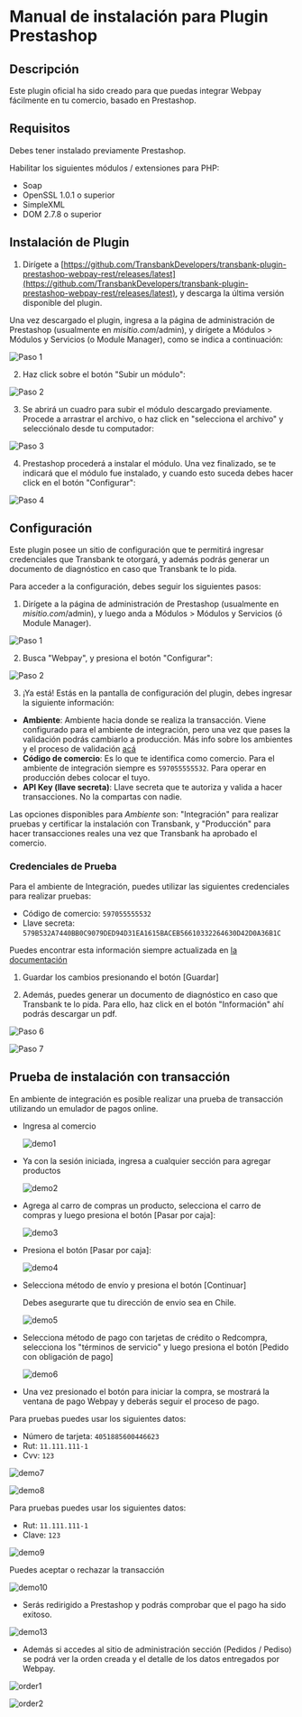 # Manual de instalación para Plugin Prestashop

## Descripción

Este plugin oficial ha sido creado para que puedas integrar Webpay fácilmente en tu comercio, basado en Prestashop.

## Requisitos

Debes tener instalado previamente Prestashop.

Habilitar los siguientes módulos / extensiones para PHP:
- Soap
- OpenSSL 1.0.1 o superior
- SimpleXML
- DOM 2.7.8 o superior

## Instalación de Plugin

1. Dirígete a [https://github.com/TransbankDevelopers/transbank-plugin-prestashop-webpay-rest/releases/latest](https://github.com/TransbankDevelopers/transbank-plugin-prestashop-webpay-rest/releases/latest), y descarga la última versión disponible del plugin.

  Una vez descargado el plugin, ingresa a la página de administración de Prestashop 
  (usualmente en _misitio.com_/admin), y dirígete a Módulos > Módulos y Servicios (o Module Manager), 
  como se indica a continuación:

  ![Paso 1](img/paso1.png)
  
2. Haz click sobre el botón "Subir un módulo":

  ![Paso 2](img/paso2.png)
  
3. Se abrirá un cuadro para subir el módulo descargado previamente. Procede a arrastrar 
el archivo, o haz click en "selecciona el archivo" y selecciónalo desde tu computador:

  ![Paso 3](img/paso3.png)

4. Prestashop procederá a instalar el módulo. Una vez finalizado, se te indicará que 
el módulo fue instalado, y cuando esto suceda debes hacer click en el botón "Configurar":

  ![Paso 4](img/paso4.png)

## Configuración

Este plugin posee un sitio de configuración que te permitirá ingresar credenciales 
que Transbank te otorgará, y además podrás generar un documento de diagnóstico en caso que 
Transbank te lo pida.

Para acceder a la configuración, debes seguir los siguientes pasos:

1. Dirígete a la página de administración de Prestashop (usualmente en _misitio.com_/admin),
 y luego anda a Módulos > Módulos y Servicios (ó Module Manager).

  ![Paso 1](img/paso1.png)

2. Busca "Webpay", y presiona el botón "Configurar":

  ![Paso 2](img/paso5.png)

3. ¡Ya está! Estás en la pantalla de configuración del plugin, debes ingresar la siguiente información:

  * **Ambiente**: Ambiente hacia donde se realiza la transacción. Viene configurado para el ambiente de 
  integración, pero una vez que pases la validación podrás cambiarlo a producción. Más info sobre los 
  ambientes y el proceso de validación 
  [acá](https://transbankdevelopers.cl/documentacion/como_empezar#el-proceso-de-validacion) 
  * **Código de comercio**: Es lo que te identifica como comercio. Para el ambiente de integración 
  siempre es `597055555532`. Para operar en producción debes colocar el tuyo. 
  * **API Key (llave secreta)**: Llave secreta que te autoriza y valida a hacer transacciones. 
  No la compartas con nadie. 
  
  Las opciones disponibles para _Ambiente_ son: "Integración" para realizar pruebas y certificar la instalación con Transbank, y "Producción" para hacer transacciones reales una vez que Transbank ha aprobado el comercio.
  
### Credenciales de Prueba

Para el ambiente de Integración, puedes utilizar las siguientes credenciales para realizar pruebas:

* Código de comercio: `597055555532`
* Llave secreta: `579B532A7440BB0C9079DED94D31EA1615BACEB56610332264630D42D0A36B1C`

Puedes encontrar esta información siempre actualizada en [la documentación](https://transbankdevelopers.cl/documentacion/como_empezar#codigos-de-comercio)

1. Guardar los cambios presionando el botón [Guardar]

2. Además, puedes generar un documento de diagnóstico en caso que Transbank te lo pida. Para ello, haz click en el botón "Información" ahí podrás descargar un pdf.

  ![Paso 6](img/paso6.png)

  ![Paso 7](img/paso7.png)

## Prueba de instalación con transacción

En ambiente de integración es posible realizar una prueba de transacción utilizando un emulador de pagos online.

* Ingresa al comercio

  ![demo1](img/demo1.png)

* Ya con la sesión iniciada, ingresa a cualquier sección para agregar productos

  ![demo2](img/demo2.png)

* Agrega al carro de compras un producto, selecciona el carro de compras y luego presiona el botón [Pasar por caja]:

  ![demo3](img/demo3.png)

* Presiona el botón [Pasar por caja]:

  ![demo4](img/demo4.png)

* Selecciona método de envío y presiona el botón [Continuar]
  
  Debes asegurarte que tu dirección de envio sea en Chile.

  ![demo5](img/demo5.png)

* Selecciona método de pago con tarjetas de crédito o Redcompra, selecciona los "términos de servicio" y
 luego presiona el botón [Pedido con obligación de pago]

  ![demo6](img/demo6.png)

* Una vez presionado el botón para iniciar la compra, se mostrará la ventana de pago Webpay y deberás seguir el proceso de pago.

Para pruebas puedes usar los siguientes datos:  

* Número de tarjeta: `4051885600446623`
* Rut: `11.111.111-1`
* Cvv: `123`
  
![demo7](img/demo7.png)

![demo8](img/demo8.png)

Para pruebas puedes usar los siguientes datos:  

* Rut: `11.111.111-1`
* Clave: `123`

![demo9](img/demo9.png)

Puedes aceptar o rechazar la transacción

![demo10](img/demo10.png)
  
* Serás redirigido a Prestashop y podrás comprobar que el pago ha sido exitoso.

 ![demo13](img/demo13.png)

* Además si accedes al sitio de administración sección (Pedidos / Pediso) se podrá ver la orden creada y el detalle de los datos entregados por Webpay.

 ![order1](img/order1.png)

 ![order2](img/order2.png)
